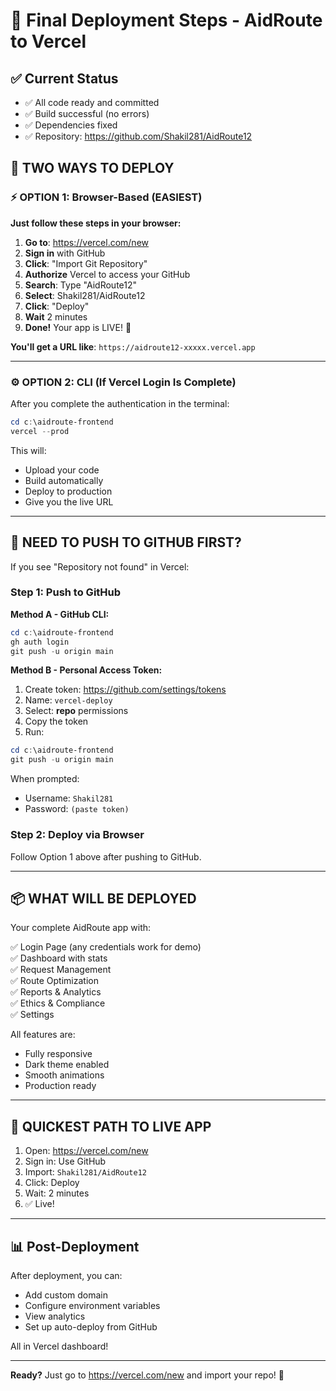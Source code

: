 # 🎯 Final Deployment Steps - AidRoute to Vercel

## ✅ Current Status

- ✅ All code ready and committed
- ✅ Build successful (no errors)
- ✅ Dependencies fixed
- ✅ Repository: https://github.com/Shakil281/AidRoute12

## 🚀 TWO WAYS TO DEPLOY

### ⚡ OPTION 1: Browser-Based (EASIEST)

**Just follow these steps in your browser:**

1. **Go to**: https://vercel.com/new
2. **Sign in** with GitHub
3. **Click**: "Import Git Repository"
4. **Authorize** Vercel to access your GitHub
5. **Search**: Type "AidRoute12" 
6. **Select**: Shakil281/AidRoute12
7. **Click**: "Deploy"
8. **Wait** 2 minutes
9. **Done!** Your app is LIVE! 🎉

**You'll get a URL like**: `https://aidroute12-xxxxx.vercel.app`

---

### ⚙️ OPTION 2: CLI (If Vercel Login Is Complete)

After you complete the authentication in the terminal:

```powershell
cd c:\aidroute-frontend
vercel --prod
```

This will:
- Upload your code
- Build automatically
- Deploy to production
- Give you the live URL

---

## 🔐 NEED TO PUSH TO GITHUB FIRST?

If you see "Repository not found" in Vercel:

### Step 1: Push to GitHub

**Method A - GitHub CLI:**
```powershell
cd c:\aidroute-frontend
gh auth login
git push -u origin main
```

**Method B - Personal Access Token:**
1. Create token: https://github.com/settings/tokens
2. Name: `vercel-deploy`
3. Select: **repo** permissions
4. Copy the token
5. Run:
```powershell
cd c:\aidroute-frontend
git push -u origin main
```
When prompted:
- Username: `Shakil281`
- Password: `(paste token)`

### Step 2: Deploy via Browser

Follow Option 1 above after pushing to GitHub.

---

## 📦 WHAT WILL BE DEPLOYED

Your complete AidRoute app with:

✅ Login Page (any credentials work for demo)  
✅ Dashboard with stats  
✅ Request Management  
✅ Route Optimization  
✅ Reports & Analytics  
✅ Ethics & Compliance  
✅ Settings  

All features are:
- Fully responsive
- Dark theme enabled
- Smooth animations
- Production ready

---

## 🎯 QUICKEST PATH TO LIVE APP

1. Open: https://vercel.com/new
2. Sign in: Use GitHub
3. Import: `Shakil281/AidRoute12`
4. Click: Deploy
5. Wait: 2 minutes
6. ✅ Live!

---

## 📊 Post-Deployment

After deployment, you can:
- Add custom domain
- Configure environment variables
- View analytics
- Set up auto-deploy from GitHub

All in Vercel dashboard!

---

**Ready?** Just go to https://vercel.com/new and import your repo! 🚀

